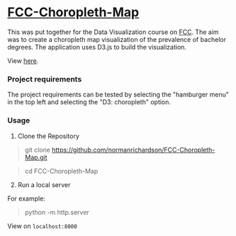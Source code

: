 # [FCC-Choropleth-Map](https://www.freecodecamp.org/learn/data-visualization/data-visualization-projects/visualize-data-with-a-choropleth-map)

This was put together for the Data Visualization course on [FCC](https://www.freecodecamp.org/learn/data-visualization/). The aim was to create a choropleth map visualization of the prevalence of bachelor degrees. The application uses D3.js to build the visualization.

View [here](https://normanrichardson.github.io/FCC-Choropleth-Map/).

### Project requirements

The project requirements can be tested by selecting the "hamburger menu" in the top left and selecting the "D3: choropleth" option.

### Usage
1. Clone the Repository
> git clone https://github.com/normanrichardson/FCC-Choropleth-Map.git

> cd FCC-Choropleth-Map

2. Run a local server

For example:
> python -m http.server

View on `localhost:8000`
